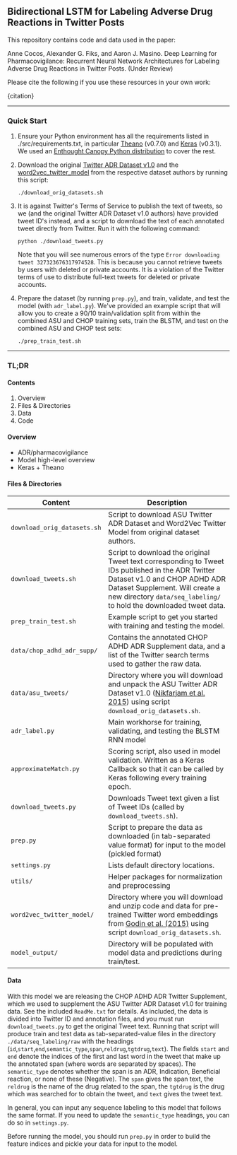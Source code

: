 ## Bidirectional LSTM for Labeling Adverse Drug Reactions in Twitter Posts

This repository contains code and data used in the paper:

Anne Cocos, Alexander G. Fiks, and Aaron J. Masino. Deep Learning for Pharmacovigilance: Recurrent Neural Network Architectures for Labeling Adverse Drug Reactions in Twitter Posts. (Under Review)

Please cite the following if you use these resources in your own work:

{citation}

----

### Quick Start

1. Ensure your Python environment has all the requirements listed in ./src/requirements.txt, in particular [Theano](http://deeplearning.net/software/theano/install.html) (v0.7.0) and [Keras]() (v0.3.1). We used an [Enthought Canopy Python distribution](https://store.enthought.com/downloads/#default) to cover the rest. 

2. Download the original [Twitter ADR Dataset v1.0](http://diego.asu.edu/Publications/ADRMine.html) and the [word2vec\_twitter\_model](http://www.fredericgodin.com/software/) from the respective dataset authors by running this script:

	``
	./download_orig_datasets.sh
	``
	
3. It is against Twitter's Terms of Service to publish the text of tweets, so we (and the original Twitter ADR Dataset v1.0 authors) have provided tweet ID's instead, and a script to download the text of each annotated tweet directly from Twitter. Run it with the following command:

	``
	python ./download_tweets.py
	``

	Note that you will see numerous errors of the type `Error downloading tweet 327323676317974528`. This is because you cannot retrieve tweets by users with deleted or private accounts. It is a violation of the Twitter terms of use to distribute full-text tweets for deleted or private accounts.

4. Prepare the dataset (by running `prep.py`), and train, validate, and test the model (with `adr_label.py`). We've provided an example script that will allow you to create a 90/10 train/validation split from within the combined ASU and CHOP training sets, train the BLSTM, and test on the combined ASU and CHOP test sets:

	``
	./prep_train_test.sh
	``
	
------

### TL;DR

#### Contents
1. Overview
2. Files & Directories
3. Data
4. Code 

#### Overview

- ADR/pharmacovigilance
- Model high-level overview
- Keras + Theano

#### Files & Directories

Content | Description 
--- | --- 
`download_orig_datasets.sh` | Script to download ASU Twitter ADR Dataset and Word2Vec Twitter Model from original dataset authors.
`download_tweets.sh` | Script to download the original Tweet text corresponding to Tweet IDs published in the ADR Twitter Dataset v1.0 and CHOP ADHD ADR Dataset Supplement. Will create a new directory `data/seq_labeling/` to hold the downloaded tweet data.
`prep_train_test.sh` | Example script to get you started with training and testing the model.
`data/chop_adhd_adr_supp/` | Contains the annotated CHOP ADHD ADR Supplement data, and a list of the Twitter search terms used to gather the raw data.
`data/asu_tweets/` | Directory where you will download and unpack the ASU Twitter ADR Dataset v1.0 ([Nikfarjam et al. 2015](http://diego.asu.edu/Publications/ADRMine.html)) using script `download_orig_datasets.sh`.
`adr_label.py` | Main workhorse for training, validating, and testing the BLSTM RNN model
`approximateMatch.py` | Scoring script, also used in model validation. Written as a Keras Callback so that it can be called by Keras following every training epoch.
`download_tweets.py` | Downloads Tweet text given a list of Tweet IDs (called by `download_tweets.sh`).
`prep.py` | Script to prepare the data as downloaded (in tab-separated value format) for input to the model (pickled format)
`settings.py` | Lists default directory locations.
`utils/` | Helper packages for normalization and preprocessing 
`word2vec_twitter_model/` | Directory where you will download and unzip code and data for pre-trained Twitter word embeddings from [Godin et al. (2015)](http://noisy-text.github.io/2015/pdf/WNUT22.pdf) using script `download_orig_datasets.sh`.
`model_output/` | Directory will be populated with model data and predictions during train/test.

#### Data

With this model we are releasing the CHOP ADHD ADR Twitter Supplement, which we used to supplement the ASU Twitter ADR Dataset v1.0 for training data. See the included `ReadMe.txt` for details. As included, the data is divided into Twitter ID and annotation files, and you must run `download_tweets.py` to get the original Tweet text. Running that script will produce train and test data as tab-separated-value files in the directory `./data/seq_labeling/raw` with the headings (`id`,`start`,`end`,`semantic_type`,`span`,`reldrug`,`tgtdrug`,`text`). The fields `start` and `end` denote the indices of the first and last word in the tweet that make up the annotated span (where words are separated by spaces). The `semantic_type` denotes whether the span is an ADR, Indication, Beneficial reaction, or none of these (Negative). The `span` gives the span text, the `reldrug` is the name of the drug related to the span, the `tgtdrug` is the drug which was searched for to obtain the tweet, and `text` gives the tweet text.

In general, you can input any sequence labeling to this model that follows the same format. If you need to update the `semantic_type` headings, you can do so in `settings.py`.

Before running the model, you should run `prep.py` in order to build the feature indices and pickle your data for input to the model.



